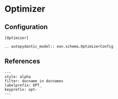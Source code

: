 # Optimizer

## Configuration

```{code-block} ini
[Optimizer]
```

```{eval-rst}
.. autopydantic_model:: eon.schema.OptimizerConfig
```

## References

```{bibliography}
---
style: alpha
filter: docname in docnames
labelprefix: OPT_
keyprefix: opt-
---
```
